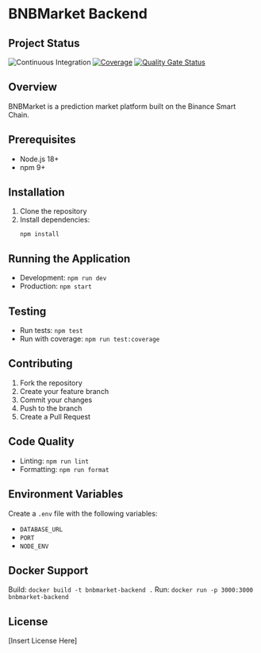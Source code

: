 # BNBMarket Backend

## Project Status
![Continuous Integration](https://github.com/yourusername/bnbmarket-backend/actions/workflows/ci.yml/badge.svg)
[![Coverage](https://codecov.io/gh/yourusername/bnbmarket-backend/branch/main/graph/badge.svg)](https://codecov.io/gh/yourusername/bnbmarket-backend)
[![Quality Gate Status](https://sonarcloud.io/api/project_badges/measure?project=bnbmarket-backend&metric=alert_status)](https://sonarcloud.io/summary/new_code?id=bnbmarket-backend)

## Overview
BNBMarket is a prediction market platform built on the Binance Smart Chain.

## Prerequisites
- Node.js 18+
- npm 9+

## Installation
1. Clone the repository
2. Install dependencies:
   ```
   npm install
   ```

## Running the Application
- Development: `npm run dev`
- Production: `npm start`

## Testing
- Run tests: `npm test`
- Run with coverage: `npm run test:coverage`

## Contributing
1. Fork the repository
2. Create your feature branch
3. Commit your changes
4. Push to the branch
5. Create a Pull Request

## Code Quality
- Linting: `npm run lint`
- Formatting: `npm run format`

## Environment Variables
Create a `.env` file with the following variables:
- `DATABASE_URL`
- `PORT`
- `NODE_ENV`

## Docker Support
Build: `docker build -t bnbmarket-backend .`
Run: `docker run -p 3000:3000 bnbmarket-backend`

## License
[Insert License Here]
